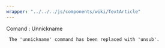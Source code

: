 ```yaml
---
wrapper: "../../../js/components/wiki/TextArticle"
---
```

Comand : Unnickname

     The 'unnickname' command has been replaced with 'unsub'.
